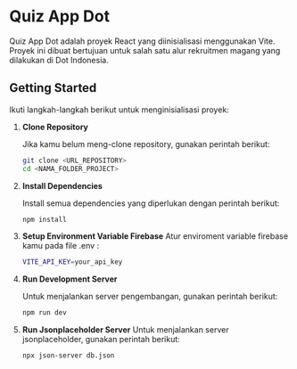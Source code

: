 # Quiz App Dot

Quiz App Dot adalah proyek React yang diinisialisasi menggunakan Vite. Proyek ini dibuat bertujuan untuk salah satu alur rekruitmen magang yang dilakukan di Dot Indonesia.

## Getting Started

Ikuti langkah-langkah berikut untuk menginisialisasi proyek:

1. **Clone Repository**

   Jika kamu belum meng-clone repository, gunakan perintah berikut:

   ```bash
   git clone <URL_REPOSITORY>
   cd <NAMA_FOLDER_PROJECT>
   ```

2. **Install Dependencies**

   Install semua dependencies yang diperlukan dengan perintah berikut:

   ```bash
   npm install
   ```

3. **Setup Environment Variable Firebase**
   Atur enviroment variable firebase kamu pada file .env :

   ```bash
   VITE_API_KEY=your_api_key
   ```

4. **Run Development Server**

   Untuk menjalankan server pengembangan, gunakan perintah berikut:

   ```bash
   npm run dev
   ```

5. **Run Jsonplaceholder Server**
   Untuk menjalankan server jsonplaceholder, gunakan perintah berikut:

   ```bash
   npx json-server db.json
   ```
